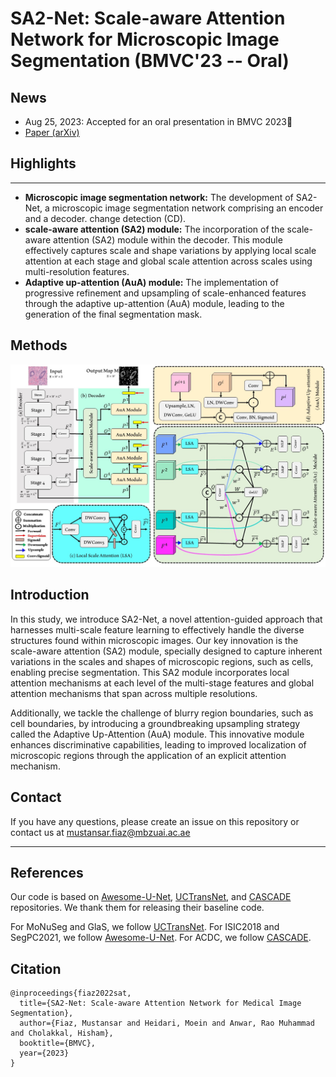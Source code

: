 # SA2-Net: Scale-aware Attention Network for Microscopic Image Segmentation (BMVC'23 -- Oral)

## News
- Aug 25, 2023: Accepted for an oral presentation in BMVC 2023🥳
- [Paper (arXiv)](https://arxiv.org/abs/2309.16661)
  
## Highlights
-----------------
- **Microscopic image segmentation network:** The development of SA2-Net, a microscopic image segmentation network comprising an encoder and a decoder.
change detection (CD).
- **scale-aware attention (SA2) module:** The incorporation of the scale-aware attention (SA2) module within the decoder. This module effectively captures scale and shape variations by applying local scale attention at each stage and global scale attention across scales using multi-resolution features.
- **Adaptive up-attention (AuA) module:** The implementation of progressive refinement and upsampling of scale-enhanced features through the adaptive up-attention (AuA) module, leading to the generation of the final segmentation mask.

Methods
-----------------
<img width="1096" alt="image" src="https://github.com/mustansarfiaz/SA2-Net/blob/main/SA2-Net.jpg">

Introduction
-----------------
In this study, we introduce SA2-Net, a novel attention-guided approach that harnesses multi-scale feature learning to effectively handle the diverse structures found within microscopic images. Our key innovation is the scale-aware attention (SA2) module, specially designed to capture inherent variations in the scales and shapes of microscopic regions, such as cells, enabling precise segmentation. This SA2 module incorporates local attention mechanisms at each level of the multi-stage features and global attention mechanisms that span across multiple resolutions.

Additionally, we tackle the challenge of blurry region boundaries, such as cell boundaries, by introducing a groundbreaking upsampling strategy called the Adaptive Up-Attention (AuA) module. This innovative module enhances discriminative capabilities, leading to improved localization of microscopic regions through the application of an explicit attention mechanism.

## Contact
If you have any questions, please create an issue on this repository or contact us at mustansar.fiaz@mbzuai.ac.ae

<hr />

## References
Our code is based on [Awesome-U-Net](https://github.com/NITR098/Awesome-U-Net),  [UCTransNet](https://github.com/McGregorWwww/UCTransNet), and [CASCADE](https://github.com/SLDGroup/CASCADE/tree/main)   repositories. We thank them for releasing their baseline code.

For MoNuSeg and GlaS, we follow [UCTransNet](https://github.com/McGregorWwww/UCTransNet).
For ISIC2018 and SegPC2021, we follow [Awesome-U-Net](https://github.com/NITR098/Awesome-U-Net).
For ACDC, we follow [CASCADE](https://github.com/SLDGroup/CASCADE/tree/main).




## Citation

```
@inproceedings{fiaz2022sat,
  title={SA2-Net: Scale-aware Attention Network for Medical Image Segmentation},
  author={Fiaz, Mustansar and Heidari, Moein and Anwar, Rao Muhammad and Cholakkal, Hisham},
  booktitle={BMVC},
  year={2023}
}
